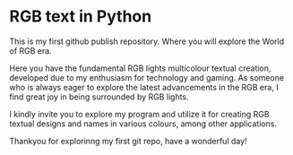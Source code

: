 # RGB text in Python

This is my first github publish repository. Where you will explore the World of RGB era.

Here you have the fundamental RGB lights multicolour textual creation, developed due to my enthusiasm for technology and gaming. As someone who is always eager to explore the latest advancements in the RGB era, I find great joy in being surrounded by RGB lights.

I kindly invite you to explore my program and utilize it for creating RGB textual designs and names in various colours, among other applications.


Thankyou for explorinng my first git repo, have a wonderful day! 

